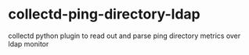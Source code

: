 # collectd-ping-directory-ldap
collectd python plugin to read out and parse ping directory metrics over ldap monitor

